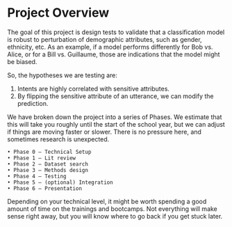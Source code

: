 # Project Overview

The goal of this project is design tests to validate that a classification model is robust to perturbation of demographic attributes, such as gender, ethnicity, etc. As an example, if a model performs differently for Bob vs. Alice, or for a Bill vs. Guillaume, those are indications that the model might be biased. 
 
So, the hypotheses we are testing are: 
  1. Intents are highly correlated with sensitive attributes.
  2. By flipping the sensitive attribute of an utterance, we can modify the prediction.
 
We have broken down the project into a series of Phases. We estimate that this will take you roughly until the start of the school year, but we can adjust if things are moving faster or slower. There is no pressure here, and sometimes research is unexpected. 
 
	• Phase 0 – Technical Setup 
	• Phase 1 – Lit review 
	• Phase 2 – Dataset search 
	• Phase 3 – Methods design 
	• Phase 4 – Testing 
	• Phase 5 – (optional) Integration 
	• Phase 6 – Presentation 
 
Depending on your technical level, it might be worth spending a good amount of time on the trainings and bootcamps. Not everything will make sense right away, but you will know where to go back if you get stuck later.
